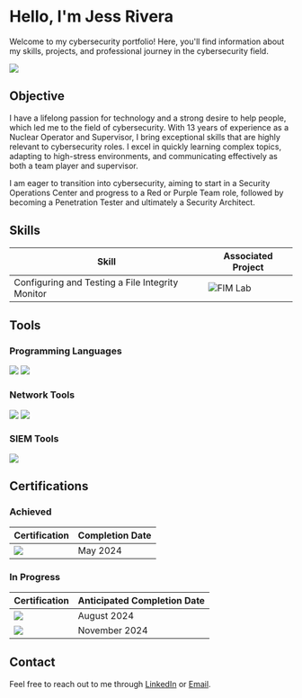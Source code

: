 # Hello, I'm Jess Rivera
Welcome to my cybersecurity portfolio! Here, you'll find information about my skills, projects, and professional journey in the cybersecurity field.

<a href="https://www.linkedin.com/in/jess-rivera-04007058/"><img src="https://img.shields.io/badge/-LinkedIn-0072b1?&style=for-the-badge&logo=linkedin&logoColor=white" /></a>

## Objective
I have a lifelong passion for technology and a strong desire to help people, which led me to the field of cybersecurity. With 13 years of experience as a Nuclear Operator and Supervisor, I bring exceptional skills that are highly relevant to cybersecurity roles. I excel in quickly learning complex topics, adapting to high-stress environments, and communicating effectively as both a team player and supervisor.

I am eager to transition into cybersecurity, aiming to start in a Security Operations Center and progress to a Red or Purple Team role, followed by becoming a Penetration Tester and ultimately a Security Architect.

## Skills

| Skill                     | Associated Project                    |
|---------------------------|---------------------------------------|
| Configuring and Testing a File Integrity Monitor | ![FIM Lab](https://github.com/Jess-Rivera/Configuring-and-Testing-FIM)|

## Tools

### Programming Languages
<div>
	<img src="https://img.shields.io/badge/Python-3776AB?style=for-the-badge&logo=python&logoColor=FFD343"/>
	<img src="https://img.shields.io/badge/MySQL-00000F?style=for-the-badge&logo=mysql&logoColor=white"/>
</div>

### Network Tools
<div>
    <img src="https://img.shields.io/badge/-Wireshark-1679A7?&style=for-the-badge&logo=Wireshark&logoColor=white" />
    <img src="https://img.shields.io/badge/-Suricata-EF3B2D?&style=for-the-badge&logo=Suricata&logoColor=white" />
</div>

### SIEM Tools
<div>
    <img src="https://img.shields.io/badge/-Wazuh-001B49?&style=for-the-badge&logo=Wazuh&logoColor=white" />
</div>


## Certifications

### Achieved
| Certification                                                                                      | Completion Date |
|----------------------------------------------------------------------------------------------------|-----------------------------|
| <img src="https://img.shields.io/badge/-Google%20Cybersecurity%20Professional-4285F4?&style=for-the-badge&logo=Google&logoColor=white" /> | May 2024                    |


### In Progress

| Certification                                                                                      | Anticipated Completion Date |
|----------------------------------------------------------------------------------------------------|-----------------------------|
| <img src="https://img.shields.io/badge/-Security%2B-FF0000?&style=for-the-badge&logo=CompTIA&logoColor=white&logoWidth=60&logoSize=auto" />             | August 2024                 |
| <img src="https://img.shields.io/badge/-Network%2B-007ACC?&style=for-the-badge&logo=CompTIA&logoColor=white&logoWidth=60&logoSize=auto" />              | November 2024               |



## Contact
Feel free to reach out to me through [LinkedIn](https://www.linkedin.com/in/jess-rivera-04007058/) or [Email](mailto:boricua0203@gmail.com).
